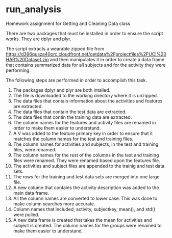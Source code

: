 # run_analysis
Homework assignment for Getting and Cleaning Data class

There are two packages that must be installed in order to ensure the script works.
They are dplyr and plyr. 

The script extracts a wearable zipped file from https://d396qusza40orc.cloudfront.net/getdata%2Fprojectfiles%2FUCI%20HAR%20Dataset.zip
and then manipulates it in order to create a data frame that contains summarized data for all subjects and 
for the activity they were performing. 

The following steps are performed in order to accomplish this task.
1. The packages dplyr and plyr are both intalled.
2. The file is downloaded to the working directory where it is unzipped.
3. The data files that contain information about the activities and features are extracted.
4. The data files that contain the test data are extracted.
5. The data files that contin the training data are extracted.
6. The column names for the features and activity files are renamed in order to make them easier to understand.
7. A V was added to the feature primary key in order to ensure that it matches the column names for the test and training files.
8. The column names for activities and subjects, in the test and training files, were renamed.
9. The column names for the rest of the columns in the test and training files were renamed. They were renamed based upon the features file.
10. The activities and subject files are appended to the trainig and test data sets.
11. The rows for the training and test data sets are merged into one large file. 
12. A new column that contains the activity description was added to the main data frame.
13. All the column names are converted to lower case. This was done to make column searches more accurate.
14. Column names that included, activity, subjectkey, mean(), and std() were pulled. 
15. A new data frame is created that takes the mean for activities and subject is created. The column names for the groups were renamed to make them easier to understand.


